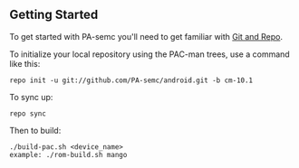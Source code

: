 Getting Started
---------------

To get started with PA-semc you'll need to get
familiar with [Git and Repo](http://source.android.com/download/using-repo).

To initialize your local repository using the PAC-man trees, use a command like this:

    repo init -u git://github.com/PA-semc/android.git -b cm-10.1

To sync up:

    repo sync

Then to build:

    ./build-pac.sh <device_name>
    example: ./rom-build.sh mango

